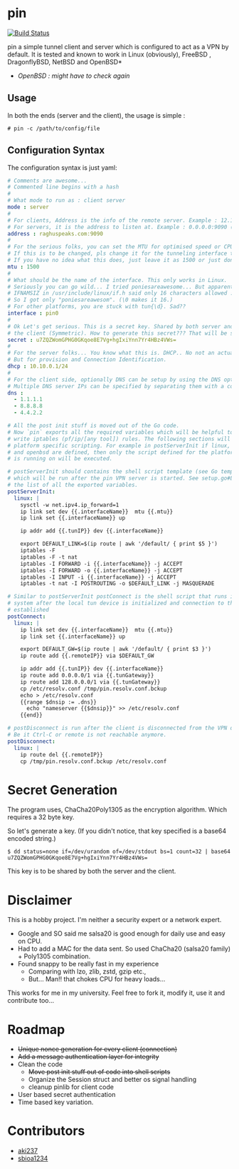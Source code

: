 # pin

[![Build Status](https://gitlab.com/aki237/pin/badges/master/build.svg)](https://gitlab.com/aki237/pin/-/jobs)

pin a simple tunnel client and server which is configured to act as a VPN by default.
It is tested and known to work in Linux (obviously), FreeBSD , DragonflyBSD, NetBSD and OpenBSD*

* *OpenBSD : might have to check again*

## Usage

In both the ends (server and the client), the usage is simple :

```
# pin -c /path/to/config/file
```

## Configuration Syntax

The configuration syntax is just yaml:

```yaml
# Comments are awesome...
# Commented line begins with a hash
#
# What mode to run as : client server
mode : server
#
# For clients, Address is the info of the remote server. Example : 12.13.14.15:9090
# For servers, it is the address to listen at. Example : 0.0.0.0:9090 (you know listen at all interfaces stuff...)
address : raghuspeaks.com:9090
#
# For the serious folks, you can set the MTU for optimised speed or CPU usage
# If this is to be changed, pls change it for the tunneling interface too.
# If you have no idea what this does, just leave it as 1500 or just don't specify this.
mtu : 1500
#
# What should be the name of the interface. This only works in Linux.
# Seriously you can go wild... I tried poniesareawesome... But apparently
# IFNAMSIZ in /usr/include/linux/if.h said only 16 characters allowed :'(
# So I got only "poniesareawesom". (\0 makes it 16.)
# For other platforms, you are stuck with tun{\d}. Sad??
interface : pin0
#
# Ok Let's get serious. This is a secret key. Shared by both server and 
# the client (Symmetric). How to generate this secret??? That will be stated down below.
secret : u7ZQZWomGPHG0GKqoe8E7Vg+hgIxiYnn7Yr4HBz4VWs=
#
# For the server folks... You know what this is. DHCP.. No not an actual DHCP running inside.
# But for provision and Connection Identification.
dhcp : 10.10.0.1/24
#
# For the client side, optionally DNS can be setup by using the DNS option
# Multiple DNS server IPs can be specified by separating them with a comma like the following :
dns : 
  - 1.1.1.1
  - 8.8.8.8
  - 4.4.2.2

# All the post init stuff is moved out of the Go code.
# Now `pin` exports all the required variables which will be helpful to
# write iptables (pf/ip/[any tool]) rules. The following sections will contain
# platform specific scripting. For example in postServerInit if linux, freebsd
# and openbsd are defined, then only the script defined for the platform which pin
# is running on will be executed.

# postServerInit should contains the shell script template (see Go templates)
# which will be run after the pin VPN server is started. See setup.go#L77 to see
# the list of all the exported variables.
postServerInit:
  linux: |
    sysctl -w net.ipv4.ip_forward=1
    ip link set dev {{.interfaceName}}  mtu {{.mtu}}
    ip link set {{.interfaceName}} up

    ip addr add {{.tunIP}} dev {{.interfaceName}}

    export DEFAULT_LINK=$(ip route | awk '/default/ { print $5 }')
    iptables -F
    iptables -F -t nat
    iptables -I FORWARD -i {{.interfaceName}} -j ACCEPT
    iptables -I FORWARD -o {{.interfaceName}} -j ACCEPT
    iptables -I INPUT -i {{.interfaceName}} -j ACCEPT
    iptables -t nat -I POSTROUTING -o $DEFAULT_LINK -j MASQUERADE

# Similar to postServerInit postConnect is the shell script that runs in the client
# system after the local tun device is initialized and connection to the remote is
# established
postConnect:
  linux: |
    ip link set dev {{.interfaceName}}  mtu {{.mtu}}
    ip link set {{.interfaceName}} up

    export DEFAULT_GW=$(ip route | awk '/default/ { print $3 }')
    ip route add {{.remoteIP}} via $DEFAULT_GW

    ip addr add {{.tunIP}} dev {{.interfaceName}}
    ip route add 0.0.0.0/1 via {{.tunGateway}}
    ip route add 128.0.0.0/1 via {{.tunGateway}}
    cp /etc/resolv.conf /tmp/pin.resolv.conf.bckup
    echo > /etc/resolv.conf
    {{range $dnsip := .dns}}
      echo "nameserver {{$dnsip}}" >> /etc/resolv.conf
    {{end}}

# postDisconnect is run after the client is disconnected from the VPN due to any reason
# Be it Ctrl-C or remote is not reachable anymore.
postDisconnect:
  linux: |
    ip route del {{.remoteIP}}
    cp /tmp/pin.resolv.conf.bckup /etc/resolv.conf
```

# Secret Generation

The program uses, ChaCha20Poly1305 as the encryption algorithm. Which requires a 32 byte key.

So let's generate a key.
(If you didn't notice, that key specified is a base64 encoded string.)

```shell
$ dd status=none if=/dev/urandom of=/dev/stdout bs=1 count=32 | base64
u7ZQZWomGPHG0GKqoe8E7Vg+hgIxiYnn7Yr4HBz4VWs=
```

This key is to be shared by both the server and the client.

# Disclaimer

This is a hobby project. I'm neither a security expert or a network expert.
 * Google and SO said me salsa20 is good enough for daily use and easy on CPU.
 * Had to add a MAC for the data sent. So used ChaCha20 (salsa20 family) + Poly1305 combination.
 * Found snappy to be really fast in my experience 
   + Comparing with lzo, zlib, zstd, gzip etc.,
   + But... Man!! that chokes CPU for heavy loads...

This works for me in my university. Feel free to fork it, modify it, use it and contribute too...

# Roadmap
 + ~~Unique nonce generation for every client (connection)~~
 + ~~Add a message authentication layer for integrity~~
 + Clean the code
   - ~~Move post init stuff out of code into shell scripts~~
   - Organize the Session struct and better os signal handling
   - cleanup pinlib for client code
 + User based secret authentication
 + Time based key variation.

# Contributors
 + [aki237](https://gitlab.com/aki237)
 + [sbioa1234](https://gitlab.com/sbioa1234)

